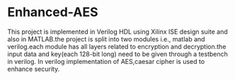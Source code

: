 # Enhanced-AES
This project is implemented in Verilog HDL using Xilinx ISE design suite and also in MATLAB.the project is split into two modules i.e., matlab and verilog.each module has all layers related to encryption and decryption.the input data and key(each 128-bit long) need to be given through a testbench in verilog. In verilog implementation of AES,caesar cipher is used to enhance security. 
